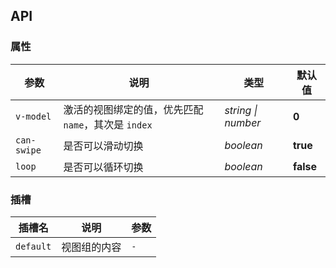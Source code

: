 ## API

### 属性

| 参数 | 说明 | 类型 | 默认值 |
| --- | --- | --- | --- |
| `v-model` | 激活的视图绑定的值，优先匹配 `name`，其次是 `index` | _string \| number_ | **0** |
| `can-swipe` | 是否可以滑动切换 | _boolean_ | **true** |
| `loop` | 是否可以循环切换 | _boolean_ | **false** |

### 插槽

| 插槽名 | 说明 | 参数 |
| --- | --- | --- |
| `default` | 视图组的内容 | `-` |